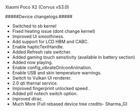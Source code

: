  Xiaomi Poco X2 (Corvus vS3.0)

#####Device changelogs:#####

- Switched to sb kernel
- Fixed heating issue (dont change kernel)
- Improved Ui smoothness.
- Add support for LCD HBM and CABC.
- Enable hapticTextHandle.
- Added Refresh rate switcher.
- Added gaming touch sensitivity (available in battery section)
- Added now playing.
- Enable config_vibrateOnIconAnimation.
- Enable USB and skin temperature warnings.
- Switch to Vulkan UI renderer.
- 2.0 qti thernal service.
- Improved fingerprint unlocked speed .
- Added pill notech switch option.
- Inproved dirac.
-  Much More (Full rebased device tree credits- Sharma_G)
